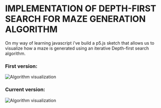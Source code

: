 # IMPLEMENTATION OF DEPTH-FIRST SEARCH FOR MAZE GENERATION ALGORITHM

On my way of learning javascript i've build a p5.js sketch that allows us to visualize how a maze is generated using an iterative Depth-first search algorithm.

### First version:

  ![Algorithm visualization](https://media.giphy.com/media/JrSZtza0qmRFSEZ9mj/giphy.gif)

### Current version:

  ![Algorithm visualization](https://media.giphy.com/media/RJzsArRS7e8WHpwu6i/giphy.gif)

